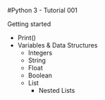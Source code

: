 #Python 3 - Tutorial 001

Getting started
  - Print()
  - Variables & Data Structures
    - Integers
    - String
    - Float
    - Boolean
    - List
      - Nested Lists